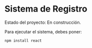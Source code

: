 <h1>Sistema de Registro</h1>
                         
Estado del proyecto: En construcción.

Para ejecutar el sistema, debes poner:

```npm install react```
